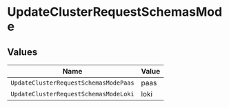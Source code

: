 # UpdateClusterRequestSchemasMode


## Values

| Name                                  | Value                                 |
| ------------------------------------- | ------------------------------------- |
| `UpdateClusterRequestSchemasModePaas` | paas                                  |
| `UpdateClusterRequestSchemasModeLoki` | loki                                  |